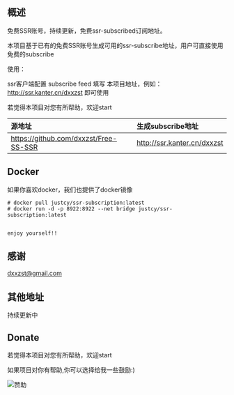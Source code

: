 ## 概述

免费SSR账号，持续更新，免费ssr-subscribed订阅地址。

本项目基于已有的免费SSR账号生成可用的ssr-subscribe地址，用户可直接使用免费的subscribe

使用：

ssr客户端配置 subscribe feed 填写 本项目地址，例如： http://ssr.kanter.cn/dxxzst 即可使用

若觉得本项目对您有所帮助，欢迎start

| 源地址 | 生成subscribe地址 |
|:-----|:-----|
| https://github.com/dxxzst/Free-SS-SSR | http://ssr.kanter.cn/dxxzst |

## Docker
如果你喜欢docker，我们也提供了docker镜像
```aidl
# docker pull justcy/ssr-subscription:latest
# docker run -d -p 8922:8922 --net bridge justcy/ssr-subscription:latest


enjoy yourself!!
```

## 感谢
dxxzst@gmail.com

## 其他地址

持续更新中

## Donate

若觉得本项目对您有所帮助，欢迎start

如果项目对你有帮助,你可以选择给我一些鼓励:)

![赞助](http://blog.kanter.cn/assets/images/donate.jpeg)


